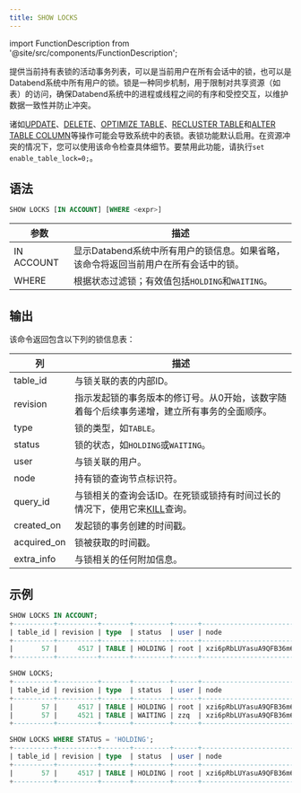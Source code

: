 ```yaml
---
title: SHOW LOCKS
---
```

import FunctionDescription from '@site/src/components/FunctionDescription';

<FunctionDescription description="引入或更新: v1.2.262"/>

提供当前持有表锁的活动事务列表，可以是当前用户在所有会话中的锁，也可以是Databend系统中所有用户的锁。锁是一种同步机制，用于限制对共享资源（如表）的访问，确保Databend系统中的进程或线程之间的有序和受控交互，以维护数据一致性并防止冲突。

诸如[UPDATE](../../10-dml/dml-update.md)、[DELETE](../../10-dml/dml-delete-from.md)、[OPTIMIZE TABLE](../01-table/60-optimize-table.md)、[RECLUSTER TABLE](../06-clusterkey/dml-recluster-table.md)和[ALTER TABLE COLUMN](../01-table/90-alter-table-column.md)等操作可能会导致系统中的表锁。表锁功能默认启用。在资源冲突的情况下，您可以使用该命令检查具体细节。要禁用此功能，请执行`set enable_table_lock=0;`。

## 语法

```sql
SHOW LOCKS [IN ACCOUNT] [WHERE <expr>]
```

| 参数       | 描述                                                                                                                                |
|------------|-------------------------------------------------------------------------------------------------------------------------------------|
| IN ACCOUNT | 显示Databend系统中所有用户的锁信息。如果省略，该命令将返回当前用户在所有会话中的锁。 |
| WHERE      | 根据状态过滤锁；有效值包括`HOLDING`和`WAITING`。                                                                                    |

## 输出

该命令返回包含以下列的锁信息表：

| 列          | 描述                                                                                                                                                                                                             |
|-------------|------------------------------------------------------------------------------------------------------------------------------------------------------------------------------------------------------------------|
| table_id    | 与锁关联的表的内部ID。                                                                                                                                                                                           |
| revision    | 指示发起锁的事务版本的修订号。从0开始，该数字随着每个后续事务递增，建立所有事务的全面顺序。                                                                                                                     |
| type        | 锁的类型，如`TABLE`。                                                                                                                                                                                            |
| status      | 锁的状态，如`HOLDING`或`WAITING`。                                                                                                                                                                               |
| user        | 与锁关联的用户。                                                                                                                                                                                                |
| node        | 持有锁的查询节点标识符。                                                                                                                                                                                        |
| query_id    | 与锁相关的查询会话ID。在死锁或锁持有时间过长的情况下，使用它来[KILL](/sql/sql-commands/administration-cmds/kill)查询。                                                                                          |
| created_on  | 发起锁的事务创建的时间戳。                                                                                                                                                                                      |
| acquired_on | 锁被获取的时间戳。                                                                                                                                                                                              |
| extra_info  | 与锁相关的任何附加信息。                                                                                                                                                                                        |

## 示例

```sql
SHOW LOCKS IN ACCOUNT;
+----------+----------+-------+---------+------+------------------------+--------------------------------------+----------------------------+----------------------------+------------+
| table_id | revision | type  | status  | user | node                   | query_id                             | created_on                 | acquired_on                | extra_info |
+----------+----------+-------+---------+------+------------------------+--------------------------------------+----------------------------+----------------------------+------------+
|       57 |     4517 | TABLE | HOLDING | root | xzi6pRbLUYasuA9QFB36m6 | d7989971-d5ec-4764-8e37-afe38ebc13e2 | 2023-12-13 09:56:47.295684 | 2023-12-13 09:56:47.310805 |            |
+----------+----------+-------+---------+------+------------------------+--------------------------------------+----------------------------+----------------------------+------------+

SHOW LOCKS;
+----------+----------+-------+---------+------+------------------------+--------------------------------------+----------------------------+----------------------------+------------+
| table_id | revision | type  | status  | user | node                   | query_id                             | created_on                 | acquired_on                | extra_info |
+----------+----------+-------+---------+------+------------------------+--------------------------------------+----------------------------+----------------------------+------------+
|       57 |     4517 | TABLE | HOLDING | root | xzi6pRbLUYasuA9QFB36m6 | d7989971-d5ec-4764-8e37-afe38ebc13e2 | 2023-12-13 09:56:47.295684 | 2023-12-13 09:56:47.310805 |            |
|       57 |     4521 | TABLE | WAITING | zzq  | xzi6pRbLUYasuA9QFB36m6 | 4bc78044-d4fc-4fe1-a5c5-ff6ab1e3e372 | 2023-12-13 09:56:48.419774 | NULL                       |            |
+----------+----------+-------+---------+------+------------------------+--------------------------------------+----------------------------+----------------------------+------------+

SHOW LOCKS WHERE STATUS = 'HOLDING';
+----------+----------+-------+---------+------+------------------------+--------------------------------------+----------------------------+----------------------------+------------+
| table_id | revision | type  | status  | user | node                   | query_id                             | created_on                 | acquired_on                | extra_info |
+----------+----------+-------+---------+------+------------------------+--------------------------------------+----------------------------+----------------------------+------------+
|       57 |     4517 | TABLE | HOLDING | root | xzi6pRbLUYasuA9QFB36m6 | d7989971-d5ec-4764-8e37-afe38ebc13e2 | 2023-12-13 09:56:47.295684 | 2023-12-13 09:56:47.310805 |            |
+----------+----------+-------+---------+------+------------------------+--------------------------------------+----------------------------+----------------------------+------------+
```
